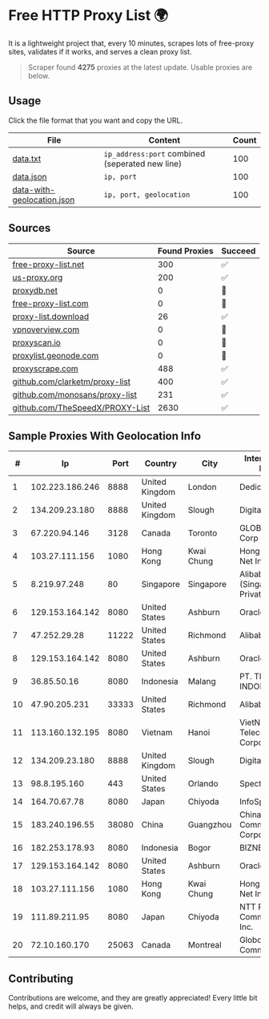 
# Free HTTP Proxy List 🌍

It is a lightweight project that, every 10 minutes, scrapes lots of free-proxy sites, validates if it works, and serves a clean proxy list.


> Scraper found **4275** proxies at the latest update. Usable proxies are below.

## Usage

Click the file format that you want and copy the URL.


|File|Content|Count|
|----|-------|-----|
|[data.txt](https://raw.githubusercontent.com/themiralay/Proxy-List-World/master/data.txt)|`ip_address:port` combined (seperated new line)|100|
|[data.json](https://raw.githubusercontent.com/themiralay/Proxy-List-World/master/data.json)|`ip, port`|100|
|[data-with-geolocation.json](https://raw.githubusercontent.com/themiralay/Proxy-List-World/master/data-with-geolocation.json)|`ip, port, geolocation`|100|

## Sources

|Source|Found Proxies|Succeed|
|------|-------------|-------|
|[free-proxy-list.net](https://free-proxy-list.net)|300|✅|
|[us-proxy.org](https://www.us-proxy.org)|200|✅|
|[proxydb.net](http://proxydb.net)|0|🚫|
|[free-proxy-list.com](https://free-proxy-list.com/?page=&port=&type%5B%5D=http&type%5B%5D=https&up_time=0&search=Search)|0|🚫|
|[proxy-list.download](https://www.proxy-list.download/HTTP)|26|✅|
|[vpnoverview.com](https://vpnoverview.com/privacy/anonymous-browsing/free-proxy-servers)|0|🚫|
|[proxyscan.io](https://www.proxyscan.io)|0|🚫|
|[proxylist.geonode.com](https://proxylist.geonode.com/api/proxy-list?limit=300&page=1&sort_by=lastChecked&sort_type=desc&protocols=http,https)|0|🚫|
|[proxyscrape.com](https://api.proxyscrape.com/v2/?request=displayproxies&protocol=http&timeout=10000&country=all&ssl=all&anonymity=all)|488|✅|
|[github.com/clarketm/proxy-list](https://raw.githubusercontent.com/clarketm/proxy-list/master/proxy-list-raw.txt)|400|✅|
|[github.com/monosans/proxy-list](https://raw.githubusercontent.com/monosans/proxy-list/main/proxies/http.txt)|231|✅|
|[github.com/TheSpeedX/PROXY-List](https://raw.githubusercontent.com/TheSpeedX/PROXY-List/master/http.txt)|2630|✅|


## Sample Proxies With Geolocation Info

|#|Ip|Port|Country|City|Internet Service Provider|
|-|--|----|-------|----|-------------------------|
|1|102.223.186.246|8888|United Kingdom|London|Dedicated Servers|
|2|134.209.23.180|8888|United Kingdom|Slough|DigitalOcean, LLC|
|3|67.220.94.146|3128|Canada|Toronto|GLOBALTELEHOST Corp|
|4|103.27.111.156|1080|Hong Kong|Kwai Chung|Hong Kong San Ai Net Int'l Limited|
|5|8.219.97.248|80|Singapore|Singapore|Alibaba Cloud (Singapore) Private Limited|
|6|129.153.164.142|8080|United States|Ashburn|Oracle Corporation|
|7|47.252.29.28|11222|United States|Richmond|Alibaba.com LLC|
|8|129.153.164.142|8080|United States|Ashburn|Oracle Corporation|
|9|36.85.50.16|8080|Indonesia|Malang|PT. TELKOM INDONESIA|
|10|47.90.205.231|33333|United States|Richmond|Alibaba.com LLC|
|11|113.160.132.195|8080|Vietnam|Hanoi|VietNam Post and Telecom Corporation|
|12|134.209.23.180|8888|United Kingdom|Slough|DigitalOcean, LLC|
|13|98.8.195.160|443|United States|Orlando|Spectrum|
|14|164.70.67.78|8080|Japan|Chiyoda|InfoSphere|
|15|183.240.196.55|38080|China|Guangzhou|China Mobile Communications Corporation|
|16|182.253.178.93|8080|Indonesia|Bogor|BIZNET|
|17|129.153.164.142|8080|United States|Ashburn|Oracle Corporation|
|18|103.27.111.156|1080|Hong Kong|Kwai Chung|Hong Kong San Ai Net Int'l Limited|
|19|111.89.211.95|8080|Japan|Chiyoda|NTT PC Communications, Inc.|
|20|72.10.160.170|25063|Canada|Montreal|GloboTech Communications|



## Contributing

Contributions are welcome, and they are greatly appreciated! Every
little bit helps, and credit will always be given.


